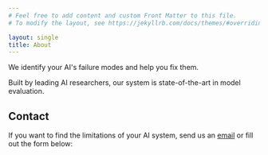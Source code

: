 ```yaml
---
# Feel free to add content and custom Front Matter to this file.
# To modify the layout, see https://jekyllrb.com/docs/themes/#overriding-theme-defaults

layout: single
title: About
---
```


We identify your AI's failure modes and help you fix them.

Built by leading AI researchers, our system is state-of-the-art in model evaluation.


## Contact

If you want to find the limitations of your AI system, send us an [email](mailto:contact@evalu8r.ai) or fill out the form below:


<div style="width:100%;height:500px;" data-fillout-id="cjksnWqnovus" data-fillout-embed-type="standard" data-fillout-inherit-parameters data-fillout-dynamic-resize></div><script src="https://server.fillout.com/embed/v1/"></script>